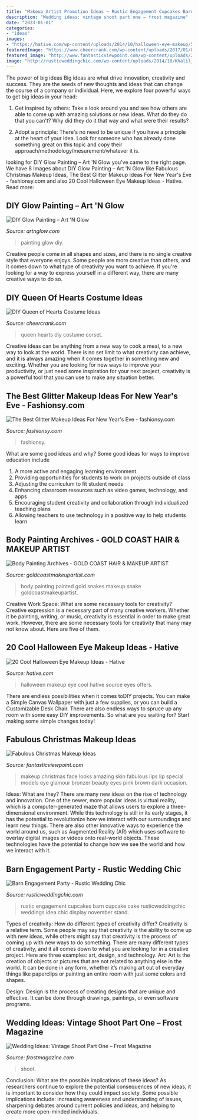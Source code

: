 ```yaml
---
title: "Makeup Artist Promotion Ideas ~ Rustic Engagement Cupcakes Barn Cupcake Cake Rusticweddingchic Weddings Idea Chic Display November Stand"
description: "Wedding ideas: vintage shoot part one – frost magazine"
date: "2023-01-01"
categories:
- "ideas"
images:
- "https://hative.com/wp-content/uploads/2014/10/halloween-eye-makeup/5-halloween-eye-makeup-ideas.jpg"
featuredImage: "https://www.cheercrank.com/wp-content/uploads/2017/01/8-queen-of-hearts-costume-ideas-and-diy-tutorials.jpg"
featured_image: "http://www.fantasticviewpoint.com/wp-content/uploads/2013/11/Amazing-Christmas-Face-Make-Up-Ideas-Looks-2013-2014-10.jpg"
image: "http://rusticweddingchic.com/wp-content/uploads/2014/10/Khalil_Baalbaki_Sarah__Ben_YaraWissam51_low-590x886.jpg"
---
```



The power of big ideas
Big ideas are what drive innovation, creativity and success. They are the seeds of new thoughts and ideas that can change the course of a company or individual. Here, we explore four powerful ways to get big ideas in your head:
1. Get inspired by others: Take a look around you and see how others are able to come up with amazing solutions or new ideas. What do they do that you can't? Why did they do it that way and what were their results?

2. Adopt a principle: There's no need to be unique if you have a principle at the heart of your idea. Look for someone who has already done something great on this topic and copy their approach/methodology/mesurement/whatever it is.

	

		
looking for DIY Glow Painting – Art &#039;N Glow you've came to the right page. We have 8 Images about DIY Glow Painting – Art &#039;N Glow like Fabulous Christmas Makeup Ideas, The Best Glitter Makeup Ideas For New Year&#039;s Eve - fashionsy.com and also 20 Cool Halloween Eye Makeup Ideas - Hative. Read more:
		
    
## DIY Glow Painting – Art &#039;N Glow

<img loading=lazy src="https://cdn.shopify.com/s/files/1/1211/0334/collections/AnG-037_1200x1200.JPG?v=1524253690" onerror="this.onerror=null;this.src='https://tse3.mm.bing.net/th?id=OIP.3bIECj5Hlv2mShD_cz-yIQHaJ4&amp;pid=15.1';" alt="DIY Glow Painting – Art &#039;N Glow">

_Source: artnglow.com_

>painting glow diy. 

	

Creative people come in all shapes and sizes, and there is no single creative style that everyone enjoys. Some people are more creative than others, and it comes down to what type of creativity you want to achieve. If you're looking for a way to express yourself in a different way, there are many creative ways to do so.

    
## DIY Queen Of Hearts Costume Ideas

<img loading=lazy src="https://www.cheercrank.com/wp-content/uploads/2017/01/8-queen-of-hearts-costume-ideas-and-diy-tutorials.jpg" onerror="this.onerror=null;this.src='https://tse3.mm.bing.net/th?id=OIP.N-yCWanUdhU9_sz1OgxggQDIEs&amp;pid=15.1';" alt="DIY Queen of Hearts Costume Ideas">

_Source: cheercrank.com_

>queen hearts diy costume corset. 

	

Creative ideas can be anything from a new way to cook a meal, to a new way to look at the world. There is no set limit to what creativity can achieve, and it is always amazing when it comes together in something new and exciting. Whether you are looking for new ways to improve your productivity, or just need some inspiration for your next project, creativity is a powerful tool that you can use to make any situation better.

    
## The Best Glitter Makeup Ideas For New Year&#039;s Eve - Fashionsy.com

<img loading=lazy src="https://fashionsy.com/wp-content/uploads/2014/11/makup-tutorial.jpg" onerror="this.onerror=null;this.src='https://tse3.mm.bing.net/th?id=OIP.AX7kwCuy0GeW00h3yN83bAHaHa&amp;pid=15.1';" alt="The Best Glitter Makeup Ideas For New Year&#039;s Eve - fashionsy.com">

_Source: fashionsy.com_

>fashionsy. 

	

What are some good ideas and why?
Some good ideas for ways to improve education include 
1. A more active and engaging learning environment 
2. Providing opportunities for students to work on projects outside of class 
3. Adjusting the curriculum to fit student needs 
4. Enhancing classroom resources such as video games, technology, and apps 
5. Encouraging student creativity and collaboration through individualized teaching plans 
6. Allowing teachers to use technology in a positive way to help students learn 

    
## Body Painting Archives - GOLD COAST HAIR &amp; MAKEUP ARTIST

<img loading=lazy src="https://www.goldcoastmakeupartist.com/wp-content/uploads/2016/03/Snake-Body-Painting-Together-240x320.jpg" onerror="this.onerror=null;this.src='https://tse4.mm.bing.net/th?id=OIP.-9_2uwZTQiR0xp0X2_vIbgAAAA&amp;pid=15.1';" alt="Body Painting Archives - GOLD COAST HAIR &amp; MAKEUP ARTIST">

_Source: goldcoastmakeupartist.com_

>body painting painted gold snakes makeup snake goldcoastmakeupartist. 

	

Creative Work Space: What are some necessary tools for creativity?
Creative expression is a necessary part of many creative workers. Whether it be painting, writing, or music, creativity is essential in order to make great work. However, there are some necessary tools for creativity that many may not know about. Here are five of them.

    
## 20 Cool Halloween Eye Makeup Ideas - Hative

<img loading=lazy src="https://hative.com/wp-content/uploads/2014/10/halloween-eye-makeup/5-halloween-eye-makeup-ideas.jpg" onerror="this.onerror=null;this.src='https://tse1.mm.bing.net/th?id=OIP.igebhPdJaHJFesYl8a3IFAHaHa&amp;pid=15.1';" alt="20 Cool Halloween Eye Makeup Ideas - Hative">

_Source: hative.com_

>halloween makeup eye cool hative source eyes offers. 

	

There are endless possibilities when it comes toDIY projects. You can make a Simple Canvas Wallpaper with just a few supplies, or you can build a Customizable Desk Chair. There are also endless ways to spruce up any room with some easy DIY improvements. So what are you waiting for? Start making some simple changes today!

    
## Fabulous Christmas Makeup Ideas

<img loading=lazy src="http://www.fantasticviewpoint.com/wp-content/uploads/2013/11/Amazing-Christmas-Face-Make-Up-Ideas-Looks-2013-2014-10.jpg" onerror="this.onerror=null;this.src='https://tse1.mm.bing.net/th?id=OIP.X-LLV98NssjPu_Hq7rvMhwHaLK&amp;pid=15.1';" alt="Fabulous Christmas Makeup Ideas">

_Source: fantasticviewpoint.com_

>makeup christmas face looks amazing skin fabulous lips lip special models eye glamour bronzer beauty eyes pink brown dark occasion. 

	

Ideas: What are they?
There are many new ideas on the rise of technology and innovation. One of the newer, more popular ideas is virtual reality, which is a computer-generated maze that allows users to explore a three-dimensional environment. While this technology is still in its early stages, it has the potential to revolutionize how we interact with our surroundings and learn new things. There are also other innovative ways to experience the world around us, such as Augmented Reality (AR) which uses software to overlay digital images or videos onto real-world objects. These technologies have the potential to change how we see the world and how we interact with it.

    
## Barn Engagement Party - Rustic Wedding Chic

<img loading=lazy src="http://rusticweddingchic.com/wp-content/uploads/2014/10/Khalil_Baalbaki_Sarah__Ben_YaraWissam51_low-590x886.jpg" onerror="this.onerror=null;this.src='https://tse2.mm.bing.net/th?id=OIP.nZiyg_GfBPXa0xO7ZrkEegHaLH&amp;pid=15.1';" alt="Barn Engagement Party - Rustic Wedding Chic">

_Source: rusticweddingchic.com_

>rustic engagement cupcakes barn cupcake cake rusticweddingchic weddings idea chic display november stand. 

	

Types of creativity: How do different types of creativity differ?
Creativity is a relative term. Some people may say that creativity is the ability to come up with new ideas, while others might say that creativity is the process of coming up with new ways to do something. There are many different types of creativity, and it all comes down to what you are looking for in a creative project. Here are three examples: art, design, and technology.
Art: Art is the creation of objects or pictures that are not related to anything else in the world. It can be done in any form, whether it’s making art out of everyday things like paperclips or painting an entire room with just some colors and shapes.

Design: Design is the process of creating designs that are unique and effective. It can be done through drawings, paintings, or even software programs.

    
## Wedding Ideas: Vintage Shoot Part One – Frost Magazine

<img loading=lazy src="https://www.frostmagazine.com/wp-content/uploads/2014/04/DSC_3492.jpg" onerror="this.onerror=null;this.src='https://tse2.mm.bing.net/th?id=OIP.RkAXTQRzzm4Uvy0FvXcgmQDHEs&amp;pid=15.1';" alt="Wedding Ideas: Vintage Shoot Part One – Frost Magazine">

_Source: frostmagazine.com_

>shoot. 

	

Conclusion: What are the possible implications of these ideas?
As researchers continue to explore the potential consequences of new ideas, it is important to consider how they could impact society. Some possible implications include: increasing awareness and understanding of issues, sharpening debates around current policies and ideas, and helping to create more open-minded individuals.

